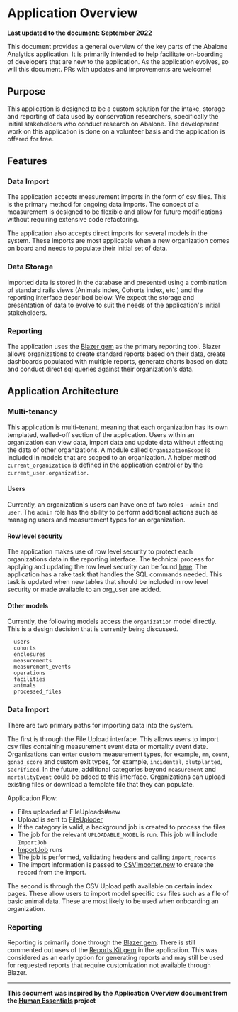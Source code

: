# Application Overview

__Last updated to the document: September 2022__

This document provides a general overview of the key parts of the Abalone Analytics application. It is primarily intended to help facilitate on-boarding of developers that are new to the application. As the application evolves, so will this document. PRs with updates and improvements are welcome!

## Purpose

This application is designed to be a custom solution for the intake, storage and reporting of data used by conservation researchers, specifically the initial stakeholders who conduct research on Abalone. The development work on this application is done on a volunteer basis and the application is offered for free. 

## Features

### Data Import

The application accepts measurement imports in the form of csv files. This is the primary method for ongoing data imports. The concept of a measurement is designed to be flexible and allow for future modifications without requiring extensive code refactoring.  

The application also accepts direct imports for several models in the system. These imports are most applicable when a new organization comes on board and needs to populate their initial set of data.

### Data Storage

Imported data is stored in the database and presented using a combination of standard rails views (Animals index, Cohorts index, etc.) and the reporting interface described below. We expect the storage and presentation of data to evolve to suit the needs of the application's initial stakeholders.

### Reporting

The application uses the [Blazer gem](https://github.com/ankane/blazer) as the primary reporting tool. Blazer allows organizations to create standard reports based on their data, create dashboards populated with multiple reports, generate charts based on data and conduct direct sql queries against their organization's data.

## Application Architecture

### Multi-tenancy

This application is multi-tenant, meaning that each organization has its own templated, walled-off section of the application. Users within an organization can view data, import data and update data without affecting the data of other organizations. A module called `OrganizationScope` is included in models that are scoped to an organization. A helper method `current_organization` is defined in the application controller by the `current_user.organization`.

#### Users

Currently, an organization's users can have one of two roles - `admin` and `user`. The `admin` role has the ability to perform additional actions such as managing users and measurement types for an organization.


#### Row level security

The application makes use of row level security to protect each organizations data in the reporting interface. The technical process for applying and updating the row level security can be found [here](https://github.com/rubyforgood/abalone/blob/main/blazer_reporting.md). The application has a rake task that handles the SQL commands needed. This task is updated when new tables that should be included in row level security or made available to an org_user are added.

#### Other models

Currently, the following models access the `organization` model directly. This is a design decision that is currently being discussed.

```
  users
  cohorts
  enclosures
  measurements
  measurement_events
  operations
  facilities
  animals
  processed_files
```

### Data Import

There are two primary paths for importing data into the system.  

The first is through the File Upload interface. This allows users to import csv files containing measurement event data or mortality event date. Organizations can enter custom measurement types, for example, `mm`, `count`, `gonad_score` and custom exit types, for example, `incidental`, `olutplanted`, `sacrificed`. In the future, additional categories beyond `measurement` and `mortalityEvent` could be added to this interface. Organizations can upload existing files or download a template file that they can populate.

Application Flow:
- Files uploaded at FileUploads#new
- Upload is sent to [FileUploder](https://github.com/rubyforgood/abalone/blob/main/app/lib/file_uploader.rb)
- If the category is valid, a background job is created to process the files
- The job for the relevant `UPLOADABLE_MODEL` is run. This job will include `ImportJob`
- [ImportJob](https://github.com/rubyforgood/abalone/blob/main/app/jobs/concerns/import_job.rb) runs
- The job is performed, validating headers and calling `import_records`
- The import information is passed to [CSVImporter.new](https://github.com/rubyforgood/abalone/blob/main/app/lib/csv_importer.rb) to create the record from the import.

The second is through the CSV Upload path available on certain index pages. These allow users to import model specific csv files such as a file of basic animal data. These are most likely to be used when onboarding an organization.

### Reporting

Reporting is primarily done through the [Blazer gem](https://github.com/ankane/blazer). There is still commented out uses of the [Reports Kit gem](https://www.reportskit.co/) in the application. This was considered as an early option for generating reports and may still be used for requested reports that require customization not available through Blazer.


***

__This document was inspired by the Application Overview document from the [Human Essentials](https://github.com/rubyforgood/human-essentials) project__
